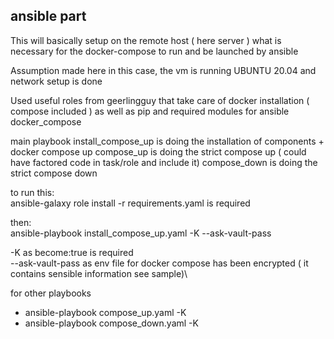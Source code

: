 ## ansible part

This will basically setup on the remote host ( here server ) what is necessary
for the docker-compose to run and be launched by ansible

Assumption made here in this case, the vm is running UBUNTU 20.04 and network setup is done

Used useful roles from geerlingguy that take care of docker installation ( compose included )
as well as pip and required modules for ansible docker_compose

main playbook install_compose_up is doing the installation of components + docker compose up
compose_up is doing the strict compose up ( could have factored code in task/role and include it)
compose_down is doing the strict compose down

to run this:\
ansible-galaxy role install -r requirements.yaml
is required

then:\
ansible-playbook install_compose_up.yaml -K --ask-vault-pass

-K as become:true is required\
--ask-vault-pass as env file for docker compose has been encrypted ( it contains sensible information see sample)\

for other playbooks
- ansible-playbook compose_up.yaml -K
- ansible-playbook compose_down.yaml -K
